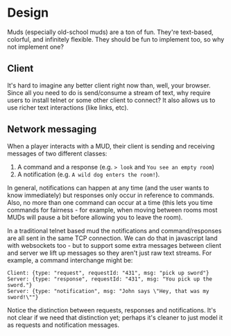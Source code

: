 # Design

Muds (especially old-school muds) are a ton of fun. They're text-based,
colorful, and infinitely flexible. They should be fun to implement too, so why
not implement one?

## Client

It's hard to imagine any better client right now than, well, your browser. Since
all you need to do is send/consume a stream of text, why require users to
install telnet or some other client to connect? It also allows us to use richer
text interactions (like links, etc).

## Network messaging

When a player interacts with a MUD, their client is sending and receiving
messages of two different classes:

1. A command and a response (e.g. `> look` and `You see an empty room`)
2. A notification (e.g. `A wild dog enters the room!`).

In general, notifications can happen at any time (and the user wants to know
immediately) but responses only occur in reference to commands. Also, no more
than one command can occur at a time (this lets you time commands for fairness -
for example, when moving between rooms most MUDs will pause a bit before
allowing you to leave the room).

In a traditional telnet based mud the notifications and command/responses are
all sent in the same TCP connection. We can do that in javascript land with
websockets too - but to support some extra messages between client and server we
lift up messages so they aren't just raw text streams. For example, a command
interchange might be:

```
Client: {type: "request", requestId: "431", msg: "pick up sword"}
Server: {type: "response", requestId: "431", msg: "You pick up the sword."}
Server: {type: "notification", msg: "John says \"Hey, that was my sword!\""}
```

Notice the distinction between requests, responses and notifications. It's not
clear if we need that distinction yet; perhaps it's cleaner to just model it as
requests and notification messages.
